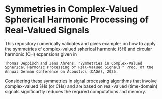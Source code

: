 # Symmetries in Complex-Valued Spherical Harmonic Processing of Real-Valued Signals
This repository numerically validates and gives examples on how to apply the symmetries of complex-valued spherical harmonic (SH) and circular harmonic (CH) expansions given in

```
Thomas Deppisch and Jens Ahrens, "Symmetries in Complex-Valued Spherical Harmonic Processing of Real-Valued Signals," Proc. of the Annual German Conference on Acoustics (DAGA), 2025.
```

Considering these symmetries in signal processing algorithms that involve complex-valued SHs (or CHs) and are based on real-valued (time-domain) signals significantly reduces the required computations and memory.